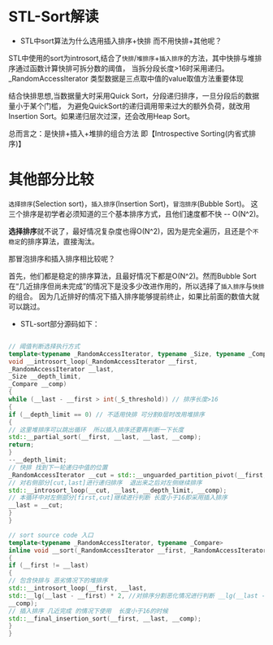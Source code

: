 # STL-Sort解读

- STL中sort算法为什么选用插入排序+快排 而不用快排+其他呢？

STL中使用的sort为introsort,结合了`快排`/`堆排序`+`插入排序`的方法，其中快排与堆排序通过函数计算快排可拆分数的阈值，
当拆分段长度>16时采用递归。_RandomAccessIterator 类型数据是三点取中值的value取值方法重要体现

结合快排思想,当数据量大时采用Quick Sort，分段递归排序，一旦分段后的数据量小于某个门槛，
为避免QuickSort的递归调用带来过大的额外负荷，就改用Insertion Sort。如果递归层次过深，还会改用Heap Sort。

总而言之：是快排+插入+堆排的组合方法 即【Introspective Sorting(内省式排序)】

# 其他部分比较
`选择排序`(Selection sort)，`插入排序`(Insertion Sort)，`冒泡排序`(Bubble Sort)。
这三个排序是初学者必须知道的三个基本排序方式，且他们速度都不快 -- O(N^2)。 

**选择排序**就不说了，最好情况复杂度也得O(N^2)，因为是完全遍历，且还是个`不稳定`的排序算法，直接淘汰。

那冒泡排序和插入排序相比较呢？

首先，他们都是稳定的排序算法，且最好情况下都是O(N^2)。然而Bubble Sort在“几近排序但尚未完成”的情况下是没多少改进作用的，所以选择了`插入排序`与`快排`的组合。
因为几近排好的情况下插入排序能够提前终止，如果比前面的数值大就可以跳过。

- STL-sort部分源码如下：

```c++

// 阈值判断选择执行方式
template<typename _RandomAccessIterator, typename _Size, typename _Compare>
void __introsort_loop(_RandomAccessIterator __first,
_RandomAccessIterator __last,
_Size __depth_limit,
_Compare __comp)
{
while (__last - __first > int(_S_threshold)) // 排序长度>16
{
if (__depth_limit == 0) // 不适用快排 可分割0层时改用堆排序
{
// 这里堆排序可以跳出循环  所以插入排序还要再判断一下长度
std::__partial_sort(__first, __last, __last, __comp);
return;
}
--__depth_limit;
// 快排 找到下一轮递归中值的位置
_RandomAccessIterator __cut = std::__unguarded_partition_pivot(__first, __last, __comp);
// 对右侧部分[cut,last]进行递归排序  退出来之后对左侧继续排序
std::__introsort_loop(__cut, __last, __depth_limit, __comp);
// 本循环中对左侧部分[first,cut]继续进行判断 长度小于16即采用插入排序
__last = __cut;
}
}

// sort source code 入口
template<typename _RandomAccessIterator, typename _Compare>
inline void __sort(_RandomAccessIterator __first, _RandomAccessIterator __last, _Compare __comp)
{
if (__first != __last)
{
// 包含快排与 恶劣情况下的堆排序
std::__introsort_loop(__first, __last,
std::__lg(__last - __first) * 2, //对排序分割恶化情况进行判断 __lg(__last - __first) * 2 最大快排拆分数
__comp);
// 插入排序 几近完成 的情况下使用  长度小于16的时候
std::__final_insertion_sort(__first, __last, __comp);
}
}
```




